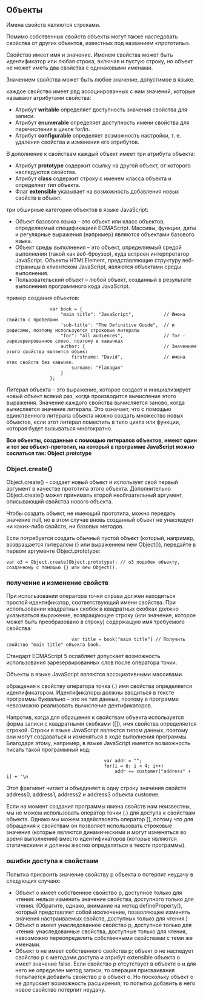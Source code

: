 ## Объекты
Имена свойств являются строками.

Помимо собственных свойств объекты могут также наследовать свойства от других объектов, известных под названием «прототипы».

Свойство имеет имя и значение. Именем свойства может быть идентификатор или любая строка, включая и пустую строку, но объект не может
иметь два свойства с одинаковыми именами.

Значением свойства может быть любое значение, допустимое в языке.

каждое свойство имеет ряд ассоциированных с ним значений, которые называют атрибутами свойства:
 * Атрибут **writable** определяет доступность значения свойства для записи.
 * Атрибут **enumerable** определяет доступность имени свойства для перечисления в цикле for/in.
 * Атрибут **configurable** определяет возможность настройки, т. е. удаления свойства и изменения его атрибутов.

 В дополнение к свойствам каждый объект имеет три атрибута объекта:
 * Атрибут **prototype** содержит ссылку на другой объект, от которого наследуются свойства.
 * Атрибут **class** содержит строку с именем класса объекта и определяет тип объекта.
 * Флаг **extensible** указывает на возможность добавления новых свойств в объект.

три обширные категории объектов в языке JavaScript:
 * Объект базового языка – это объект или класс объектов, определяемый спецификацией ECMAScript. Массивы, функции,
   даты и регулярные выражения (например) являются объектами базового языка.
 * Объект среды выполнения – это объект, определяемый средой выполнения (такой как веб-броузер), куда встроен           интерпретатор JavaScript. Объекты HTMLElement, представляющие структуру веб-страницы в клиентском JavaScript,
   являются объектами среды выполнения.
 * Пользовательский объект – любой объект, созданный в результате выполнения программного кода JavaScript.

пример создания объектов:

                    var book = {
                        "main title": "JavaScript",           // Имена свойств с пробелами
                        'sub-title': "The Definitive Guide",  // и дефисами, поэтому используются строковые литералы
                        "for": "all audiences",               // for - зарезервированное слово, поэтому в кавычках
                        author: {                             // Значением этого свойства является объект
                            firstname: "David",               // имена этих свойств без кавычек.
                            surname: "Flanagan"
                        }
                    };

Литерал объекта – это выражение, которое создает и инициализирует новый объект всякий раз, когда производится
вычисление этого выражения. Значение каждого свойства вычисляется заново, когда вычисляется значение литерала.
Это означает, что с помощью единственного литерала объекта можно создать множество новых объектов, если этот литерал
поместить в тело цикла или функции, которая будет вызываться многократно.

**Все объекты, созданные с помощью литералов объектов, имеют один и тот же объект-прототип, на который в программе JavaScript можно сослаться так: Object.prototype**

### Object.create()
Object.create() - создает новый объект и использует свой первый аргумент в качестве прототипа этого объекта.
Дополнительно Object.create() может принимать второй необязательный аргумент, описывающий свойства нового объекта.

Чтобы создать объект, не имеющий прототипа, можно передать значение null, но в этом случае вновь созданный объект
не унаследует ни каких-либо свойств, ни базовых методов.

Если потребуется создать обычный пустой объект (который, например, возвращается литералом {} или выражением
new Object()), передайте в первом аргументе Object.prototype:

    var o3 = Object.create(Object.prototype); // o3 подобен объекту, созданному с помощью {} или new Object().

### получение и изменение свойств
При использовании оператора точки справа должен находиться простой идентификатор, соответствующий имени свойства.
При использовании квадратных скобок в квадратных скобках должно указываться выражение, возвращающее строку (или значение, которое может быть преобразовано в строку) содержащую имя требуемого свойства:

                            var title = book["main title"] // Получить свойство "main title" объекта book.

Стандарт ECMAScript 5 ослабляет допускает возможность использования зарезервированных слов после оператора точки.

Объекты в языке JavaScript являются ассоциативными массивами.

обращения к свойству оператора точка (.) имя свойства определяется идентификатором. Идентификаторы должны вводиться
в тексте программы буквально – это не тип данных, поэтому в программе невозможно реализовать вычисление дентификаторов.

Напротив, когда для обращения к свойствам объекта используется форма записи с квадратными скобками ([]), имя свойства
определяется строкой. Строки в языке JavaScript являются типом данных, поэтому они могут создаваться и изменяться
в ходе выполнения программы. Благодаря этому, например, в языке JavaScript имеется возможность писать такой программный код:

                                        var addr = "";
                                        for(i = 0; i < 4; i++)
                                            addr += customer["address" + i] + '\n

Этот фрагмент читает и объединяет в одну строку значения свойств address0, address1, address2 и address3 объекта customer.

Если на момент создания программы имена свойств нам неизвестны, мы не можем использовать оператор точки (.) для доступа к свойствам объекта. Однако мы можем задействовать оператор [], потому что для обращения к свойствам он позволяет использовать строковые значения (которые являются динамическими и могут изменяться во время выполнения)
вместо идентификаторов (которые являются статическими и должны жестко определяться в тексте программы).

### ошибки доступа к свойствам
Попытка присвоить значение свойству p объекта o потерпит неудачу в следующих случаях:
 * Объект o имеет собственное свойство p, доступное только для чтения: нельзя изменить значение свойства, доступного
   только для чтения. (Обратите, однако, внимание на метод defineProperty(), который представляет собой исключение,
   позволяющее изменять значения настраиваемых свойств, доступных только для чтения.)
 * Объект o имеет унаследованное свойство p, доступное только для чтения: унаследованные свойства, доступные
   только для чтения, невозможно переопределить собственными свойствами с теми же именами.
 * Объект o не имеет собственного свойства p; объект o не наследует свойство p с методами доступа и атрибут             extensible объекта o имеет значение false. Если свойство p отсутствует в объекте o и для него не определен      метод записи, то операция присваивания попытается добавить свойство p в объект o. Но поскольку объект o    не        допускает возможность расширения, то попытка добавить в него новое свойство потерпит неудачу.